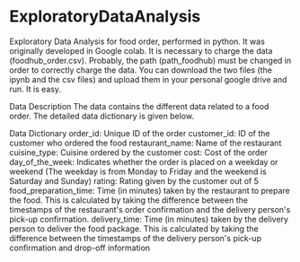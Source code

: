 # ExploratoryDataAnalysis

Exploratory Data Analysis for food order, performed in python. 
It was originally developed in Google colab.
It is necessary to charge the data (foodhub_order.csv).
Probably, the path (path_foodhub) must be changed in order to correctly charge the data. 
You can download the two files (the ipynb and the csv files) and upload them in your personal google drive and run. It is easy.    

Data Description
The data contains the different data related to a food order. The detailed data dictionary is given below.

Data Dictionary
order_id: Unique ID of the order
customer_id: ID of the customer who ordered the food
restaurant_name: Name of the restaurant
cuisine_type: Cuisine ordered by the customer
cost: Cost of the order
day_of_the_week: Indicates whether the order is placed on a weekday or weekend (The weekday is from Monday to Friday and the weekend is Saturday and Sunday)
rating: Rating given by the customer out of 5
food_preparation_time: Time (in minutes) taken by the restaurant to prepare the food. 
  This is calculated by taking the difference between the timestamps of the restaurant's order confirmation and the delivery person's pick-up confirmation.
delivery_time: Time (in minutes) taken by the delivery person to deliver the food package. 
  This is calculated by taking the difference between the timestamps of the delivery person's pick-up confirmation and drop-off information

